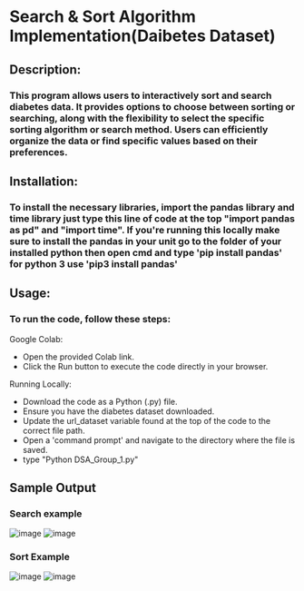 
# Search & Sort Algorithm Implementation(Daibetes Dataset)

## Description:
### This program allows users to interactively sort and search diabetes data. It provides options to choose between sorting or searching, along with the flexibility to select the specific sorting algorithm or search method. Users can efficiently organize the data or find specific values based on their preferences.

## Installation:
### To install the necessary libraries, import the pandas library and time library just type this line of code at the top "import pandas as pd" and "import time". If you're running this locally make sure to install the pandas in your unit go to the folder of your installed python then open cmd and type 'pip install pandas' for python 3 use 'pip3 install pandas'

## Usage:
### To run the code, follow these steps:

Google Colab:
- Open the provided Colab link.
- Click the Run button to execute the code directly in your browser.

Running Locally:
- Download the code as a Python (.py) file.
- Ensure you have the diabetes dataset downloaded.
- Update the url_dataset variable found at the top of the code to the correct file path.
- Open a 'command prompt' and navigate to the directory where the file is saved.
- type "Python DSA_Group_1.py"


## Sample Output
### Search example
![image](https://github.com/user-attachments/assets/95a99ddd-e2c5-4523-9188-7d59b5d0a01e)
![image](https://github.com/user-attachments/assets/a7fceb66-cd59-41a6-b96c-a3447d25fc3a)
### Sort Example
![image](https://github.com/user-attachments/assets/2ff54a37-1a1c-49b5-bf7e-4b5369ec4a52)
![image](https://github.com/user-attachments/assets/b89540cf-1470-40b9-9baa-2103fad9f782)




